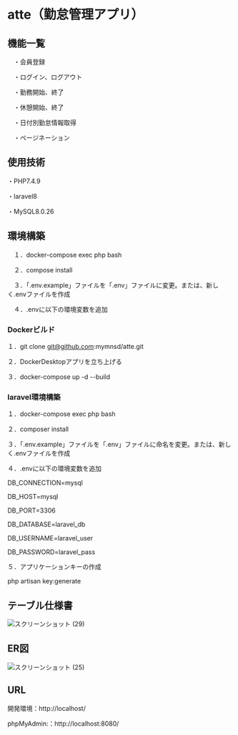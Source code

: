 # atte（勤怠管理アプリ）
## 機能一覧
　・会員登録
 
　・ログイン、ログアウト
 
　・勤務開始、終了
 
　・休憩開始、終了
 
　・日付別勤怠情報取得
 
　・ページネーション
 ## 使用技術
  ・PHP7.4.9
  
  ・laravel8
  
  ・MySQL8.0.26

## 環境構築
　１．docker-compose exec php bash

　２．compose install

　３．「.env.example」ファイルを「.env」ファイルに変更。または、新しく.envファイルを作成

　４．.envに以下の環境変数を追加
### Dockerビルド
１．git clone git@github.com:mymnsd/atte.git

２．DockerDesktopアプリを立ち上げる

３．docker-compose up -d --build

### laravel環境構築
１．docker-compose exec php bash

２．composer install

３．「.env.example」ファイルを「.env」ファイルに命名を変更。または、新しく.envファイルを作成

４．.envに以下の環境変数を追加

DB_CONNECTION=mysql

DB_HOST=mysql

DB_PORT=3306

DB_DATABASE=laravel_db

DB_USERNAME=laravel_user

DB_PASSWORD=laravel_pass

５．アプリケーションキーの作成

php artisan key:generate

## テーブル仕様書
![スクリーンショット (29)](https://github.com/mymnsd/atte/assets/158548441/5d5f8307-38ca-4f02-8eb9-60d0faea8625)


## ER図
![スクリーンショット (25)](https://github.com/mymnsd/atte/assets/158548441/074d6c66-cfbb-4651-8533-530b22ec11ec)

## URL
開発環境：http://localhost/

phpMyAdmin:：http://localhost:8080/



